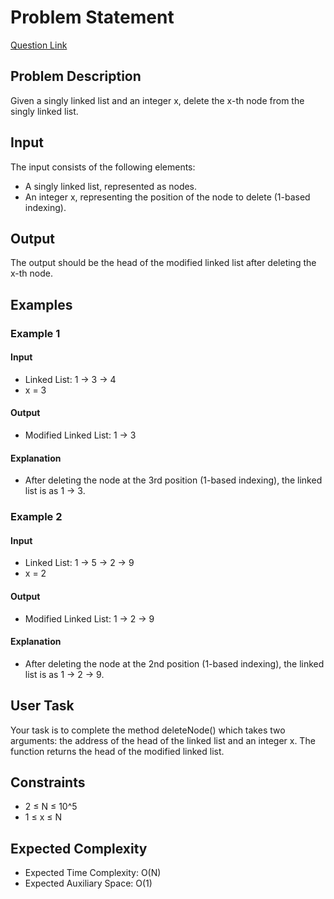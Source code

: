 # Problem Statement
[Question Link](https://www.geeksforgeeks.org/problems/delete-a-node-in-single-linked-list/1?page=1&difficulty=Basic,Easy&sprint=ca8ae412173dbd8346c26a0295d098fd&sortBy=difficulty)
## Problem Description

Given a singly linked list and an integer x, delete the x-th node from the singly linked list.

## Input

The input consists of the following elements:

- A singly linked list, represented as nodes.
- An integer x, representing the position of the node to delete (1-based indexing).

## Output

The output should be the head of the modified linked list after deleting the x-th node.

## Examples

### Example 1

#### Input
- Linked List: 1 -> 3 -> 4
- x = 3

#### Output
- Modified Linked List: 1 -> 3

#### Explanation
- After deleting the node at the 3rd position (1-based indexing), the linked list is as 1 -> 3.

### Example 2

#### Input
- Linked List: 1 -> 5 -> 2 -> 9
- x = 2

#### Output
- Modified Linked List: 1 -> 2 -> 9

#### Explanation
- After deleting the node at the 2nd position (1-based indexing), the linked list is as 1 -> 2 -> 9.

## User Task

Your task is to complete the method deleteNode() which takes two arguments: the address of the head of the linked list and an integer x. The function returns the head of the modified linked list.

## Constraints

- 2 ≤ N ≤ 10^5
- 1 ≤ x ≤ N

## Expected Complexity

- Expected Time Complexity: O(N)
- Expected Auxiliary Space: O(1)

